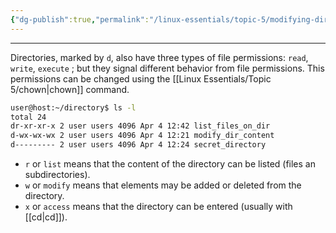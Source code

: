 ```yaml
---
{"dg-publish":true,"permalink":"/linux-essentials/topic-5/modifying-directory-permissions/"}
---
```


---
Directories, marked by `d`, also have three types of file permissions: `read`, `write`, `execute` ; but they signal different behavior from file permissions. This permissions can be changed using the [[Linux Essentials/Topic 5/chown\|chown]] command.

```bash
user@host:~/directory$ ls -l
total 24
dr-xr-xr-x 2 user users 4096 Apr 4 12:42 list_files_on_dir
d-wx-wx-wx 2 user users 4096 Apr 4 12:21 modify_dir_content
d--------- 2 user users 4096 Apr 4 12:24 secret_directory
```

- `r` or `list` means that the content of the directory can be listed (files an subdirectories).
- `w` or `modify` means that elements may be added or deleted from the directory.
- `x` or `access` means that the directory can be entered (usually with [[cd\|cd]]).
